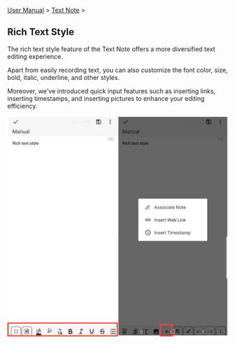 [User Manual](/dragonnest/drawnote/manual/en) > [Text Note](/dragonnest/drawnote/manual/en/text_note) >

Rich Text Style
---
The rich text style feature of the Text Note offers a more diversified text editing experience.

Apart from easily recording text, you can also customize the font color, size, bold, italic, underline, and other styles.

Moreover, we've introduced quick input features such as inserting links, inserting timestamps, and inserting pictures to enhance your editing efficiency.

![](imgs/rich_text_style1.png)